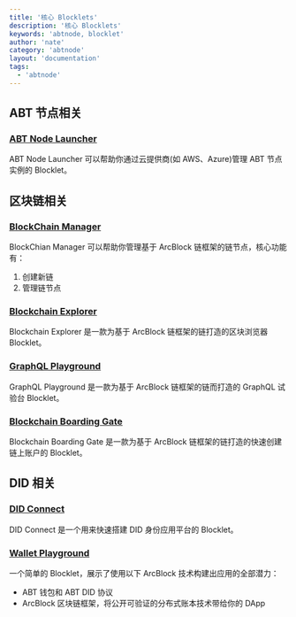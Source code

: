 ```yaml
---
title: '核心 Blocklets'
description: '核心 Blocklets'
keywords: 'abtnode, blocklet'
author: 'nate'
category: 'abtnode'
layout: 'documentation'
tags:
  - 'abtnode'
---
```


## ABT 节点相关

### [ABT Node Launcher](https://blocklet.arcblockio.cn/dapp/abt-node-launcher)

ABT Node Launcher 可以帮助你通过云提供商(如 AWS、Azure)管理 ABT 节点实例的 Blocklet。

## 区块链相关

### [BlockChain Manager](https://blocklet.arcblockio.cn/dapp/blockchain-manager/)

BlockChian Manager 可以帮助你管理基于 ArcBlock 链框架的链节点，核心功能有：

1. 创建新链
2. 管理链节点

### [Blockchain Explorer](https://blocklet.arcblockio.cn/static/@arcblock/block-explorer)

Blockchain Explorer 是一款为基于 ArcBlock 链框架的链打造的区块浏览器 Blocklet。

### [GraphQL Playground](https://blocklet.arcblockio.cn/static/@arcblock/graphql-playground)

GraphQL Playground 是一款为基于 ArcBlock 链框架的链而打造的 GraphQL 试验台 Blocklet。

### [Blockchain Boarding Gate](https://blocklet.arcblockio.cn/dapp/blockchain-boarding-gate)

Blockchain Boarding Gate 是一款为基于 ArcBlock 链框架的链打造的快速创建链上账户的 Blocklet。

## DID 相关

### [DID Connect](https://blocklet.arcblockio.cn/dapp/did-connect)

DID Connect 是一个用来快速搭建 DID 身份应用平台的 Blocklet。

### [Wallet Playground](https://blocklet.arcblockio.cn/dapp/wallet-playground)

一个简单的 Blocklet，展示了使用以下 ArcBlock 技术构建出应用的全部潜力：

- ABT 钱包和 ABT DID 协议
- ArcBlock 区块链框架，将公开可验证的分布式账本技术带给你的 DApp
